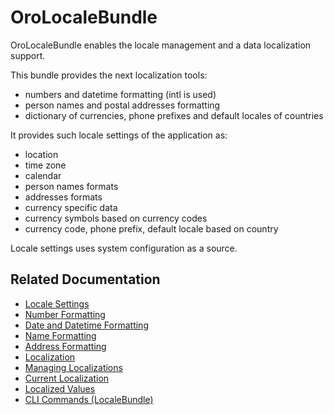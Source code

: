 <a id="bundle-docs-platform-locale-bundle"></a>

# OroLocaleBundle

OroLocaleBundle enables the locale management and a data localization support.

This bundle provides the next localization tools:

* numbers and datetime formatting (intl is used)
* person names and postal addresses formatting
* dictionary of currencies, phone prefixes and default locales of countries

It provides such locale settings of the application as:

* location
* time zone
* calendar
* person names formats
* addresses formats
* currency specific data
* currency symbols based on currency codes
* currency code, phone prefix, default locale based on country

Locale settings uses system configuration as a source.

<!-- comment: locale + language were removed as they have been removed in the scope of non-conflicting locate feature -->

## Related Documentation

* [Locale Settings](locale-settings.md)
* [Number Formatting](number-formatting.md)
* [Date and Datetime Formatting](datetime-formatting.md)
* [Name Formatting](name-formatting.md)
* [Address Formatting](address-formatting.md)
* [Localization](entities.md)
* [Managing Localizations](managing-localizations.md)
* [Current Localization](current-localization.md)
* [Localized Values](localized-values.md)
* [CLI Commands (LocaleBundle)](commands.md)

<!-- Frontend -->
